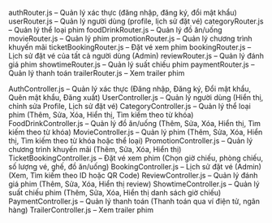 authRouter.js – Quản lý xác thực (đăng nhập, đăng ký, đổi mật khẩu)
userRouter.js – Quản lý người dùng (profile, lịch sử đặt vé)
categoryRouter.js – Quản lý thể loại phim
foodDrinkRouter.js – Quản lý đồ ăn/uống
movieRouter.js – Quản lý phim
promotionRouter.js – Quản lý chương trình khuyến mãi
ticketBookingRouter.js – Đặt vé xem phim
bookingRouter.js – Lịch sử đặt vé của tất cả người dùng (Admin)
reviewRouter.js – Quản lý đánh giá phim
showtimeRouter.js – Quản lý suất chiếu phim
paymentRouter.js – Quản lý thanh toán
trailerRouter.js – Xem trailer phim



AuthController.js – Quản lý xác thực (Đăng nhập, Đăng ký, Đổi mật khẩu, Quên mật khẩu, Đăng xuất)
UserController.js – Quản lý người dùng (Hiển thị, chỉnh sửa Profile, Lịch sử đặt vé)
CategoryController.js – Quản lý thể loại phim (Thêm, Sửa, Xóa, Hiển thị, Tìm kiếm theo từ khóa)
FoodDrinkController.js – Quản lý đồ ăn/uống (Thêm, Sửa, Xóa, Hiển thị, Tìm kiếm theo từ khóa)
MovieController.js – Quản lý phim (Thêm, Sửa, Xóa, Hiển thị, Tìm kiếm theo từ khóa hoặc thể loại)
PromotionController.js – Quản lý chương trình khuyến mãi (Thêm, Sửa, Xóa, Hiển thị)
TicketBookingController.js – Đặt vé xem phim (Chọn giờ chiếu, phòng chiếu, số lượng vé, ghế, đồ ăn/uống)
BookingController.js – Lịch sử đặt vé (Admin) (Xem, Tìm kiếm theo ID hoặc QR Code)
ReviewController.js – Quản lý đánh giá phim (Thêm, Sửa, Xóa, Hiển thị review)
ShowtimeController.js – Quản lý suất chiếu phim (Thêm, Sửa, Xóa, Hiển thị danh sách giờ chiếu)
PaymentController.js – Quản lý thanh toán (Thanh toán qua ví điện tử, ngân hàng)
TrailerController.js – Xem trailer phim
